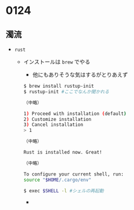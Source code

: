# 0124

## 濁流

- `rust`

  - インストールは `brew` でやる

    - 他にもありそうな気はするがとりあえず

    ```bash
    $ brew install rustup-init
    $ rustup-init #ここでなんか聞かれる

    （中略）

    1) Proceed with installation (default)
    2) Customize installation
    3) Cancel installation
    > 1

    （中略）

    Rust is installed now. Great!

    （中略）

    To configure your current shell, run:
    source "$HOME/.cargo/env"

    $ exec $SHELL -l #シェルの再起動
    ```

    -
